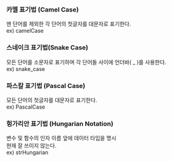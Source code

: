 ### 카멜 표기법 (Camel Case)

맨 단어를 제외한 각 단어의 첫글자를 대문자로 표기한다.<br>
ex) camelCase
<br>

### 스네이크 표기법(Snake Case)

모든 단어를 소문자로 표기하며 각 단어들 사이에 언더바( \_ )를 사용한다.<br>
ex) snake_case
<br>

### 파스칼 표기법 (Pascal Case)

모든 단어의 첫글자를 대문자로 표기한다.<br>
ex) PascalCase
<br>

### 헝가리안 표기법 (Hungarian Notation)

변수 및 함수의 인자 이름 앞에 데이터 타입을 명시<br>
현재 잘 쓰이지 않는다.<br>
ex) strHungarian
